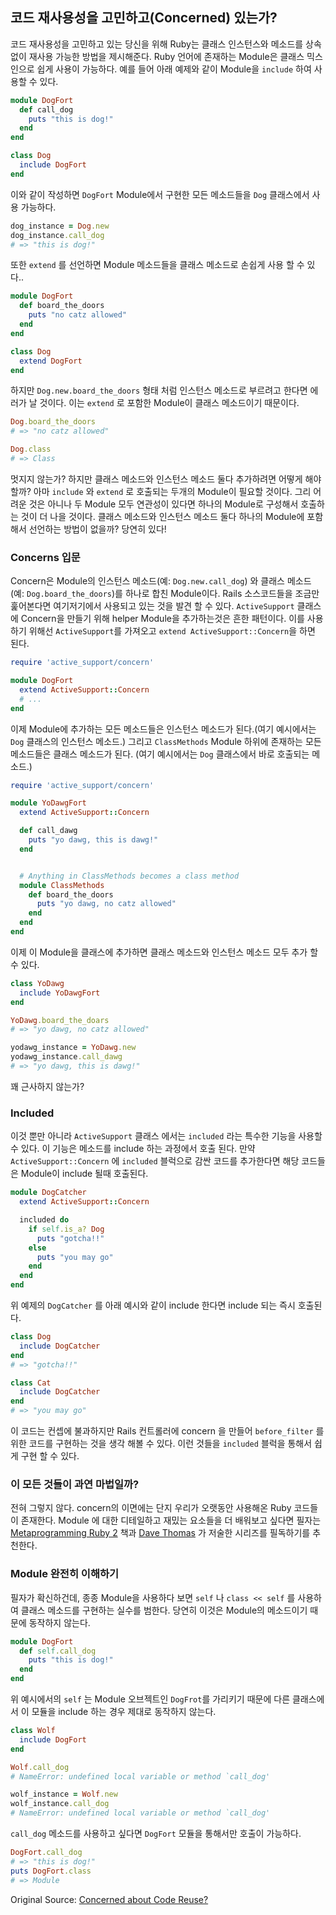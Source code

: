 ## 코드 재사용성을 고민하고(Concerned) 있는가?

코드 재사용성을 고민하고 있는 당신을 위해 Ruby는 클래스 인스턴스와 메소드를 상속없이 재사용 가능한 방법을 제시해준다. Ruby 언어에 존재하는 Module은 클래스 믹스인으로 쉽게 사용이 가능하다. 예를 들어 아래 예제와 같이 Module을 `include` 하여 사용할 수 있다.

```rb
module DogFort
  def call_dog
    puts "this is dog!"
  end
end

class Dog
  include DogFort
end
```

이와 같이 작성하면 `DogFort` Module에서 구현한 모든 메소드들을 `Dog` 클래스에서 사용 가능하다.

```rb
dog_instance = Dog.new
dog_instance.call_dog
# => "this is dog!"
```

또한 `extend` 를 선언하면 Module 메소드들을 클래스 메소드로 손쉽게 사용 할 수 있다..

```rb
module DogFort
  def board_the_doors
    puts "no catz allowed"
  end
end

class Dog
  extend DogFort
end
```

하지만 `Dog.new.board_the_doors` 형태 처럼 인스턴스 메소드로 부르려고 한다면 에러가 날 것이다. 이는 `extend` 로 포함한 Module이 클래스 메소드이기 때문이다.

```rb
Dog.board_the_doors
# => "no catz allowed"

Dog.class
# => Class
```

멋지지 않는가? 하지만 클래스 메소드와 인스턴스 메소드 둘다 추가하려면 어떻게 해야할까? 아마 `include` 와 `extend` 로 호출되는 두개의 Module이 필요할 것이다. 그리 어려운 것은 아니나 두 Module 모두 연관성이 있다면 하나의 Module로 구성해서 호출하는 것이 더 나을 것이다. 클래스 메소드와 인스턴스 메소드 둘다 하나의 Module에 포함해서 선언하는 방법이 없을까? 당연히 있다!

### Concerns 입문

Concern은 Module의 인스턴스 메소드(예: `Dog.new.call_dog`) 와 클래스 메소드 (예: `Dog.board_the_doors`)를 하나로 합친 Module이다. Rails 소스코드들을 조금만 훑어본다면 여기저기에서 사용되고 있는 것을 발견 할 수 있다. `ActiveSupport` 클래스에 Concern을 만들기 위해 helper Module을 추가하는것은 흔한 패턴이다. 이를 사용하기 위해선 `ActiveSupport`를 가져오고 `extend ActiveSupport::Concern`을 하면 된다.

```rb
require 'active_support/concern'

module DogFort
  extend ActiveSupport::Concern
  # ...
end
```

이제 Module에 추가하는 모든 메소드들은 인스턴스 메소드가 된다.(여기 예시에서는 `Dog` 클래스의 인스턴스 메소드.) 그리고 `ClassMethods` Module 하위에 존재하는 모든 메소드들은 클래스 메소드가 된다. (여기 예시에서는 `Dog` 클래스에서 바로 호출되는 메소드.)

```rb
require 'active_support/concern'

module YoDawgFort
  extend ActiveSupport::Concern

  def call_dawg
    puts "yo dawg, this is dawg!"
  end


  # Anything in ClassMethods becomes a class method
  module ClassMethods
    def board_the_doors
      puts "yo dawg, no catz allowed"
    end
  end
end
```

이제 이 Module을 클래스에 추가하면 클래스 메소드와 인스턴스 메소드 모두 추가 할 수 있다.

```rb
class YoDawg
  include YoDawgFort
end

YoDawg.board_the_doars
# => "yo dawg, no catz allowed"

yodawg_instance = YoDawg.new
yodawg_instance.call_dawg
# => "yo dawg, this is dawg!"
```
꽤 근사하지 않는가?

### Included

이것 뿐만 아니라 `ActiveSupport` 클래스 에서는 `included` 라는 특수한 기능을 사용할 수 있다. 이 기능은 메소드를 include 하는 과정에서 호출 된다. 만약 `ActiveSupport::Concern` 에 `included` 블럭으로 감싼 코드를 추가한다면 해당 코드들은 Module이 include 될때 호출된다.

```rb
module DogCatcher
  extend ActiveSupport::Concern

  included do
    if self.is_a? Dog
      puts "gotcha!!"
    else
      puts "you may go"
    end
  end
end
```

위 예제의 `DogCatcher` 를 아래 예시와 같이 include 한다면 include 되는 즉시 호출된다.

```rb
class Dog
  include DogCatcher
end
# => "gotcha!!"

class Cat
  include DogCatcher
end
# => "you may go"
```

이 코드는 컨셉에 불과하지만 Rails 컨트롤러에 concern 을 만들어 `before_filter` 를 위한 코드를 구현하는 것을 생각 해볼 수 있다. 이런 것들을 `included` 블럭을 통해서 쉽게 구현 할 수 있다.


### 이 모든 것들이 과연 마법일까?

전혀 그렇지 않다. concern의 이면에는 단지 우리가 오랫동안 사용해온 Ruby 코드들이 존재한다. Module 에 대한 디테일하고 재밌는 요소들을 더 배워보고 싶다면 필자는 [Metaprogramming Ruby 2](https://books.google.co.kr/books/about/Metaprogramming_Ruby_2.html?id=V0iToAEACAAJ&source=kp_cover&redir_esc=y) 책과 [Dave Thomas](https://ruby-doc.org/docs/ruby-doc-bundle/ProgrammingRuby/index.html) 가 저술한 시리즈를 필독하기를 추천한다.

### Module 완전히 이해하기

필자가 확신하건데, 종종 Module을 사용하다 보면 `self` 나 `class << self` 를 사용하여 클래스 메소드를 구현하는 실수를 범한다. 당연히 이것은 Module의 메소드이기 때문에 동작하지 않는다.

```rb
module DogFort
  def self.call_dog
    puts "this is dog!"
  end
end
```

위 예시에서의 `self` 는 Module 오브젝트인 `DogFrot`를 가리키기 때문에 다른 클래스에서 이 모듈을 include 하는 경우 제대로 동작하지 않는다.

```rb
class Wolf
  include DogFort
end

Wolf.call_dog
# NameError: undefined local variable or method `call_dog'

wolf_instance = Wolf.new
wolf_instance.call_dog
# NameError: undefined local variable or method `call_dog'
```

`call_dog` 메소드를 사용하고 싶다면 `DogFort` 모듈을 통해서만 호출이 가능하다.

```rb
DogFort.call_dog
# => "this is dog!"
puts DogFort.class
# => Module
```

Original Source:
[Concerned about Code Reuse?](https://schneems.com/post/21380060358/concerned-about-code-reuse)
